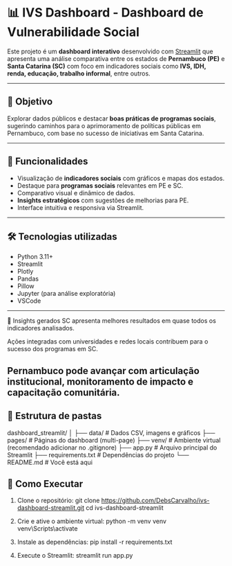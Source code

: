 # 📊 IVS Dashboard - Dashboard de Vulnerabilidade Social

Este projeto é um **dashboard interativo** desenvolvido com [Streamlit](https://streamlit.io/) que apresenta uma análise comparativa entre os estados de **Pernambuco (PE)** e **Santa Catarina (SC)** com foco em indicadores sociais como **IVS, IDH, renda, educação, trabalho informal**, entre outros.

---

## 🎯 Objetivo

Explorar dados públicos e destacar **boas práticas de programas sociais**, sugerindo caminhos para o aprimoramento de políticas públicas em Pernambuco, com base no sucesso de iniciativas em Santa Catarina.

---

## 📌 Funcionalidades

- Visualização de **indicadores sociais** com gráficos e mapas dos estados.
- Destaque para **programas sociais** relevantes em PE e SC.
- Comparativo visual e dinâmico de dados.
- **Insights estratégicos** com sugestões de melhorias para PE.
- Interface intuitiva e responsiva via Streamlit.

---

## 🛠️ Tecnologias utilizadas

- Python 3.11+
- Streamlit
- Plotly
- Pandas
- Pillow
- Jupyter (para análise exploratória)
- VSCode

---
🧠 Insights gerados
SC apresenta melhores resultados em quase todos os indicadores analisados.

Ações integradas com universidades e redes locais contribuem para o sucesso dos programas em SC.

Pernambuco pode avançar com articulação institucional, monitoramento de impacto e capacitação comunitária.
---

## 📂 Estrutura de pastas

dashboard_streamlit/
│
├── data/ # Dados CSV, imagens e gráficos
├── pages/ # Páginas do dashboard (multi-page)
├── venv/ # Ambiente virtual (recomendado adicionar no .gitignore)
├── app.py # Arquivo principal do Streamlit
├── requirements.txt # Dependências do projeto
└── README.md # Você está aqui


## 🚀 Como Executar

1. Clone o repositório:
git clone https://github.com/DebsCarvalho/ivs-dashboard-streamlit.git
cd ivs-dashboard-streamlit

2. Crie e ative o ambiente virtual:
python -m venv venv
venv\Scripts\activate

3. Instale as dependências:
pip install -r requirements.txt

4. Execute o Streamlit:
streamlit run app.py
